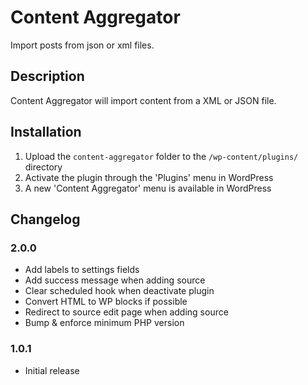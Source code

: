 # Content Aggregator

Import posts from json or xml files.

## Description

Content Aggregator will import content from a XML or JSON file.

## Installation

1. Upload the `content-aggregator` folder to the `/wp-content/plugins/` directory
2. Activate the plugin through the 'Plugins' menu in WordPress
3. A new 'Content Aggregator' menu is available in WordPress

## Changelog

### 2.0.0

-   Add labels to settings fields
-   Add success message when adding source
-   Clear scheduled hook when deactivate plugin
-   Convert HTML to WP blocks if possible
-   Redirect to source edit page when adding source
-   Bump & enforce minimum PHP version

### 1.0.1

-   Initial release

